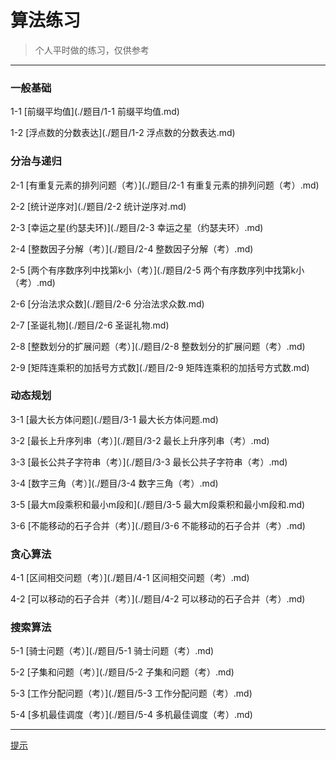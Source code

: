 
# 算法练习

> 个人平时做的练习，仅供参考

---
### 一般基础

1-1 [前缀平均值](./题目/1-1 前缀平均值.md)

1-2 [浮点数的分数表达](./题目/1-2 浮点数的分数表达.md)

###  分治与递归

2-1 [有重复元素的排列问题（考）](./题目/2-1 有重复元素的排列问题（考）.md)

2-2 [统计逆序对](./题目/2-2  统计逆序对.md)

2-3 [幸运之星(约瑟夫环)](./题目/2-3 幸运之星（约瑟夫环）.md)

2-4 [整数因子分解（考）](./题目/2-4 整数因子分解（考）.md)

2-5 [两个有序数序列中找第k小（考）](./题目/2-5 两个有序数序列中找第k小（考）.md)

2-6 [分治法求众数](./题目/2-6 分治法求众数.md)

2-7 [圣诞礼物](./题目/2-6 圣诞礼物.md)

2-8 [整数划分的扩展问题（考）](./题目/2-8 整数划分的扩展问题（考）.md)

2-9 [矩阵连乘积的加括号方式数](./题目/2-9 矩阵连乘积的加括号方式数.md)

### 动态规划

3-1 [最大长方体问题](./题目/3-1 最大长方体问题.md)

3-2 [最长上升序列串（考）](./题目/3-2 最长上升序列串（考）.md)

3-3 [最长公共子字符串（考）](./题目/3-3 最长公共子字符串（考）.md)

3-4 [数字三角（考）](./题目/3-4 数字三角（考）.md)

3-5 [最大m段乘积和最小m段和](./题目/3-5 最大m段乘积和最小m段和.md)

3-6 [不能移动的石子合并（考）](./题目/3-6 不能移动的石子合并（考）.md)

### 贪心算法

4-1 [区间相交问题（考）](./题目/4-1 区间相交问题（考）.md)

4-2 [可以移动的石子合并（考）](./题目/4-2 可以移动的石子合并（考）.md)

### 搜索算法

5-1 [骑士问题（考）](./题目/5-1 骑士问题（考）.md)

5-2 [子集和问题（考）](./题目/5-2 子集和问题（考）.md)

5-3 [工作分配问题（考）](./题目/5-3 工作分配问题（考）.md)

5-4 [多机最佳调度（考）](./题目/5-4 多机最佳调度（考）.md)

---
[提示](./题目/提示.md)